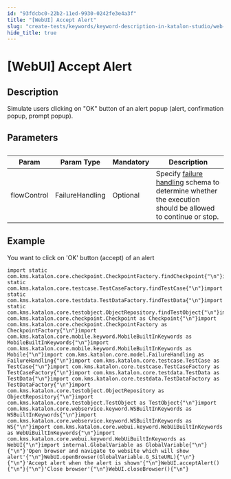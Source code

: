 ```yaml
---
id: "93fdcbc0-22b2-11ed-9930-0242fe3e4a3f"
title: "[WebUI] Accept Alert"
slug: "create-tests/keywords/keyword-description-in-katalon-studio/web-ui-keywords/webui-accept-alert"
hide_title: true
---
```


# <a id="id_0" class="anchor_top_offset"/><a id="ariaid-title1" class="anchor_top_offset"/>[WebUI] Accept Alert


## <a id="id_0__id_1" class="anchor_top_offset"/>Description

              
<p xmlns="http://www.w3.org/1999/xhtml" className="p">Simulate users clicking on "OK" button of an alert popup (alert,   confirmation popup, prompt popup).</p> 
      

## <a id="id_0__id_2" class="anchor_top_offset"/>Parameters

              
<table xmlns="http://www.w3.org/1999/xhtml" className="table anchor_top_offset" id="id_0__d2c0cc81-fd1b-40f8-8b09-869150cc391f"><caption /><thead className="thead"><tr className><th className="entry anchor_top_offset" id="id_0__d2c0cc81-fd1b-40f8-8b09-869150cc391f__entry__1">Param</th><th className="entry anchor_top_offset" id="id_0__d2c0cc81-fd1b-40f8-8b09-869150cc391f__entry__2">Param Type</th><th className="entry anchor_top_offset" id="id_0__d2c0cc81-fd1b-40f8-8b09-869150cc391f__entry__3">Mandatory</th><th className="entry anchor_top_offset" id="id_0__d2c0cc81-fd1b-40f8-8b09-869150cc391f__entry__4">Description</th></tr></thead><tbody className="tbody"><tr className><td className="entry" headers="id_0__d2c0cc81-fd1b-40f8-8b09-869150cc391f__entry__1 id_0__d2c0cc81-fd1b-40f8-8b09-869150cc391f__entry__2 id_0__d2c0cc81-fd1b-40f8-8b09-869150cc391f__entry__3 id_0__d2c0cc81-fd1b-40f8-8b09-869150cc391f__entry__4 ">flowControl</td><td className="entry" headers="id_0__d2c0cc81-fd1b-40f8-8b09-869150cc391f__entry__1 id_0__d2c0cc81-fd1b-40f8-8b09-869150cc391f__entry__2 id_0__d2c0cc81-fd1b-40f8-8b09-869150cc391f__entry__3 id_0__d2c0cc81-fd1b-40f8-8b09-869150cc391f__entry__4 ">FailureHandling</td><td className="entry" headers="id_0__d2c0cc81-fd1b-40f8-8b09-869150cc391f__entry__1 id_0__d2c0cc81-fd1b-40f8-8b09-869150cc391f__entry__2 id_0__d2c0cc81-fd1b-40f8-8b09-869150cc391f__entry__3 id_0__d2c0cc81-fd1b-40f8-8b09-869150cc391f__entry__4 ">Optional</td><td className="entry" headers="id_0__d2c0cc81-fd1b-40f8-8b09-869150cc391f__entry__1 id_0__d2c0cc81-fd1b-40f8-8b09-869150cc391f__entry__2 id_0__d2c0cc81-fd1b-40f8-8b09-869150cc391f__entry__3 id_0__d2c0cc81-fd1b-40f8-8b09-869150cc391f__entry__4 ">Specify <a className="xref" href="/docs/maintain/configure-failure-handling-settings-in-katalon-studio">failure handling</a> schema to         determine whether the execution should be allowed to continue or         stop.</td></tr></tbody></table> 
      

## <a id="id_0__id_3" class="anchor_top_offset"/>Example

              
<p xmlns="http://www.w3.org/1999/xhtml" className="p">You want to click on 'OK' button (accept) of an alert</p> 
              
<pre xmlns="http://www.w3.org/1999/xhtml" className="pre codeblock"><code>import static com.kms.katalon.core.checkpoint.CheckpointFactory.findCheckpoint{"\n"}import static com.kms.katalon.core.testcase.TestCaseFactory.findTestCase{"\n"}import static com.kms.katalon.core.testdata.TestDataFactory.findTestData{"\n"}import static com.kms.katalon.core.testobject.ObjectRepository.findTestObject{"\n"}import com.kms.katalon.core.checkpoint.Checkpoint as Checkpoint{"\n"}import com.kms.katalon.core.checkpoint.CheckpointFactory as CheckpointFactory{"\n"}import com.kms.katalon.core.mobile.keyword.MobileBuiltInKeywords as MobileBuiltInKeywords{"\n"}import com.kms.katalon.core.mobile.keyword.MobileBuiltInKeywords as Mobile{"\n"}import com.kms.katalon.core.model.FailureHandling as FailureHandling{"\n"}import com.kms.katalon.core.testcase.TestCase as TestCase{"\n"}import com.kms.katalon.core.testcase.TestCaseFactory as TestCaseFactory{"\n"}import com.kms.katalon.core.testdata.TestData as TestData{"\n"}import com.kms.katalon.core.testdata.TestDataFactory as TestDataFactory{"\n"}import com.kms.katalon.core.testobject.ObjectRepository as ObjectRepository{"\n"}import com.kms.katalon.core.testobject.TestObject as TestObject{"\n"}import com.kms.katalon.core.webservice.keyword.WSBuiltInKeywords as WSBuiltInKeywords{"\n"}import com.kms.katalon.core.webservice.keyword.WSBuiltInKeywords as WS{"\n"}import com.kms.katalon.core.webui.keyword.WebUiBuiltInKeywords as WebUiBuiltInKeywords{"\n"}import com.kms.katalon.core.webui.keyword.WebUiBuiltInKeywords as WebUI{"\n"}import internal.GlobalVariable as GlobalVariable{"\n"}{"\n"}'Open browser and navigate to website which will show alert'{"\n"}WebUI.openBrowser(GlobalVariable.G_SiteURL){"\n"}{"\n"}'Accept alert when the alert is shown'{"\n"}WebUI.acceptAlert(){"\n"}{"\n"}'Close browser'{"\n"}WebUI.closeBrowser(){"\n"}</code></pre> 
            

